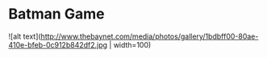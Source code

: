 # Batman Game
![alt text](http://www.thebaynet.com/media/photos/gallery/1bdbff00-80ae-410e-bfeb-0c912b842df2.jpg | width=100)


